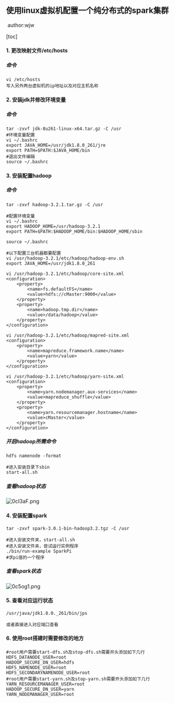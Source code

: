 ## 使用linux虚拟机配置一个纯分布式的spark集群

​                                                                                                                                         author:wjw

[toc]

#### 1. 更改映射文件/etc/hosts

##### 命令

````shell
vi /etc/hosts
写入另外两台虚拟机的ip地址以及对应主机名称
````

#### 2. 安装jdk并修改环境变量

##### 命令

````shell
tar -zxvf jdk-8u261-linux-x64.tar.gz -C /usr
#环境变量配置
vi ~/.bashrc
export JAVA_HOME=/usr/jdk1.8.0_261/jre
export PATH=$PATH:$JAVA_HOME/bin
#退出文件编辑
source ~/.bashrc
````

#### 3. 安装配置hadoop

##### 命令

````shell
tar -zxvf hadoop-3.2.1.tar.gz -C /usr

#配置环境变量
vi ~/.bashrc
export HADOOP_HOME=/usr/hadoop-3.2.1
export PATH=$PATH:$HADOOP_HOME/bin:$HADOOP_HOME/sbin

source ~/.bashrc

#以下配置三台机器都要配置
vi /usr/hadoop-3.2.1/etc/hadoop/hadoop-env.sh
export JAVA_HOME=/usr/jdk1.8.0_261

vi /usr/hadoop-3.2.1/etc/hadoop/core-site.xml
<configuration>
	<property>
        <name>fs.defaultFS</name>
        <value>hdfs://cMaster:9000</value>
    </property>
    <property>
        <name>hadoop.tmp.dir</name>
        <value>/data/hadoop</value>
    </property>
</configuration>

vi /usr/hadoop-3.2.1/etc/hadoop/mapred-site.xml
<configuration>
    <property>
        <name>mapreduce.framework.name</name>
        <value>yarn</value>
    </property>
</configuration>

vi /usr/hadoop-3.2.1/etc/hadoop/yarn-site.xml
<configuration>
    <property>
        <name>yarn.nodemanager.aux-services</name>
        <value>mapreduce_shuffle</value>
    </property>
    <property>
        <name>yarn.resourcemanager.hostname</name>
        <value>cMaster</value>
    </property>
</configuration>
````

##### 开启hadoop所需命令

````shell
hdfs namenode -format

#进入安装目录下sbin
start-all.sh
````

##### 查看hadoop状态

![0cI3aF.png](https://s1.ax1x.com/2020/10/11/0cI3aF.png)

#### 4. 安装配置spark

````shell
tar -zxvf spark-3.0.1-bin-hadoop3.2.tgz -C /usr

#进入安装文件夹，start-all.sh
#进入安装文件夹，尝试运行实例程序
./bin/run-example SparkPi
#求pi值的一个程序
````

##### 查看spark状态

![0c5og1.png](https://s1.ax1x.com/2020/10/11/0c5og1.png)

#### 5. 查看对应运行状态

````shell
/usr/java/jdk1.8.0._261/bin/jps
````

````
或者直接进入对应端口查看
````

#### 6. 使用root搭建时需要修改的地方

````shell
#root用户需要start-dfs.sh及stop-dfs.sh需要开头添加如下几行
HDFS_DATANODE_USER=root
HADOOP_SECURE_DN_USER=hdfs
HDFS_NAMENODE_USER=root
HDFS_SECONDARYNAMENODE_USER=root
#root用户需要start-yarn.sh及stop-yarn.sh需要开头添加如下几行
YARN_RESOURCEMANAGER_USER=root
HADOOP_SECURE_DN_USER=yarn
YARN_NODEMANAGER_USER=root
````

